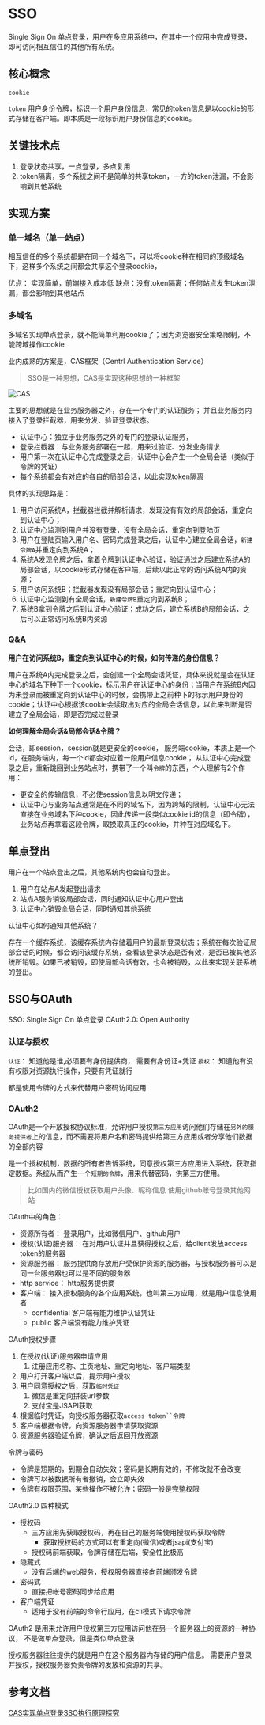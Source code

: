 # SSO

Single Sign On 单点登录，用户在多应用系统中，在其中一个应用中完成登录，即可访问相互信任的其他所有系统。

## 核心概念

`cookie`

`token` 用户身份令牌，标识一个用户身份信息，常见的token信息是以cookie的形式存储在客户端。即本质是一段标识用户身份信息的cookie。

## 关键技术点

1. 登录状态共享，一点登录，多点复用
2. token隔离，多个系统之间不是简单的共享token，一方的token泄漏，不会影响到其他系统

## 实现方案

### 单一域名（单一站点）

相互信任的多个系统都是在同一个域名下，可以将cookie种在相同的顶级域名下，这样多个系统之间都会共享这个登录cookie，

优点： 实现简单，前端接入成本低
缺点：没有token隔离；任何站点发生token泄漏，都会影响到其他站点

### 多域名

多域名实现单点登录，就不能简单利用cookie了；因为浏览器安全策略限制，不能跨域操作cookie

业内成熟的方案是，CAS框架（Centrl Authentication Service）
> SSO是一种思想，CAS是实现这种思想的一种框架

![CAS](../imgs/cas.png)

主要的思想就是在业务服务器之外，存在一个专门的认证服务；
并且业务服务内接入了登录拦截器，用来分发、验证登录状态。

- 认证中心：独立于业务服务之外的专门的登录认证服务，
- 登录拦截器：与业务服务部署在一起，用来过验证、分发业务请求
- 用户第一次在认证中心完成登录之后，认证中心会产生一个全局会话（类似于令牌的凭证）
- 每个系统都会有对应的各自的局部会话，以此实现token隔离

具体的实现思路是：  

1. 用户访问系统A，拦截器拦截并解析请求，发现没有有效的局部会话，重定向到认证中心；
2. 认证中心监测到用户并没有登录，没有全局会话，重定向到登陆页
3. 用户在登陆页输入用户名、密码完成登录之后，认证中心建立全局会话，`新建令牌A`并重定向到系统A；
4. 系统A发现令牌之后，拿着令牌到认证中心验证，验证通过之后建立系统A的局部会话，以cookie形式存储在客户端，后续以此正常的访问系统A内的资源；
5. 用户访问系统B；拦截器发现没有局部会话；重定向到认证中心；
6. 认证中心监测到有全局会话，`新建令牌B`重定向到系统B；
7. 系统B拿到令牌之后到认证中心验证；成功之后，建立系统B的局部会话，之后可以正常访问系统B内资源

### Q&A

**用户在访问系统B，重定向到认证中心的时候，如何传递的身份信息？**

用户在系统A内完成登录之后，会创建一个全局会话凭证，具体来说就是会在认证中心的域名下种下一个cookie，标示用户在认证中心的身份；当用户在系统B内因为未登录而被重定向到认证中心的时候，会携带上之前种下的标示用户身份的cookie；认证中心根据该cookie会读取出对应的全局会话信息，以此来判断是否建立了全局会话，即是否完成过登录

**如何理解全局会话&局部会话&令牌？**

会话，即session，session就是更安全的cookie， 服务端cookie，本质上是一个id，在服务端内，每一个id都会对应着一段用户信息cookie；
从认证中心完成登录之后，重新跳回到业务站点时，携带了一个叫`令牌`的东西，个人理解有2个作用：

- 更安全的传输信息，不必使session信息以明文传递；
- 认证中心与业务站点通常是在不同的域名下，因为跨域的限制，认证中心无法直接在业务域名下种cookie，因此传递一段类似cookie id的信息（即令牌），业务站点再拿着这段令牌，取换取真正的cookie，并种在对应域名下。

## 单点登出

用户在一个站点登出之后，其他系统内也会自动登出。

1. 用户在站点A发起登出请求
2. 站点A服务销毁局部会话，同时通知认证中心用户登出
3. 认证中心销毁全局会话，同时通知其他系统

认证中心如何通知其他系统？

存在一个缓存系统，该缓存系统内存储着用户的最新登录状态；系统在每次验证局部会话的时候，都会访问该缓存系统，查看该登录状态是否有效，是否已被其他系统所销毁。如果已被销毁，即使局部会话有效，也会被销毁，以此来实现关联系统的登出。

## SSO与OAuth

SSO: Single Sign On 单点登录
OAuth2.0:  Open Authority

### 认证与授权

`认证`： 知道他是谁,必须要有身份提供商， 需要有身份证+凭证
`授权`： 知道他有没有权限对资源执行操作，只要有凭证就行

都是使用令牌的方式来代替用户密码访问应用

### OAuth2

OAuth是一个开放授权协议标准，允许用户授权`第三方应用`访问他们存储在`另外的服务提供者`上的信息，而不需要将用户名和密码提供给第三方应用或者分享他们数据的全部内容

是一个授权机制，数据的所有者告诉系统，同意授权第三方应用进入系统，获取指定数据。系统从而产生一个`短期的令牌`，用来代替密码，供第三方使用。

> 比如国内的微信授权获取用户头像、昵称信息
> 使用github账号登录其他网站

OAuth中的角色：

- 资源所有者： 登录用户，比如微信用户、github用户
- 授权(认证)服务器： 在对用户认证并且获得授权之后，给client发放access token的服务器
- 资源服务器： 服务提供商存放用户受保护资源的服务器，与授权服务器可以是同一台服务器也可以是不同的服务器
- http service： http服务提供商
- 客户端： 接入授权服务的各个应用系统，也叫第三方应用，就是用户信息使用者
  - confidential 客户端有能力维护认证凭证
  - public 客户端没有能力维护凭证

OAuth授权步骤

1. 在授权(认证)服务器申请应用
   1. 注册应用名称、主页地址、重定向地址、客户端类型
2. 用户打开客户端以后，提示用户授权
3. 用户同意授权之后，获取`临时凭证`
   1. 微信是重定向拼装url参数
   2. 支付宝是JSAPI获取
4. 根据临时凭证，向授权服务器获取`access token``令牌`
5. 客户端根据令牌，向资源服务器申请获取资源
6. 资源服务器验证令牌，确认之后返回开放资源

令牌与密码

- 令牌是短期的，到期会自动失效；密码是长期有效的，不修改就不会改变
- 令牌可以被数据所有者撤销，会立即失效
- 令牌有权限范围，某些操作不被允许；密码一般是完整权限

OAuth2.0 四种模式

- 授权码
  - 三方应用先获取授权码，再在自己的服务端使用授权码获取令牌
    - 获取授权码的方式可以有重定向(微信)或者jsapi(支付宝)
  - 授权码前端获取，令牌存储在后端，安全性比极高
- 隐藏式
  - 没有后端的web服务，授权服务器直接向前端颁发令牌
- 密码式
  - 直接把帐号密码同步给应用
- 客户端凭证
  - 适用于没有前端的命令行应用，在cli模式下请求令牌

OAuth2 是用来允许用户授权第三方应用访问他在另一个服务器上的资源的一种协议，
不是做单点登录，但是类似单点登录

授权服务器往往提供的就是用户在这个服务器内存储的用户信息。
需要用户登录并授权，授权服务器负责令牌的发放和资源的共享。

## 参考文档

[CAS实现单点登录SSO执行原理探究](https://blog.csdn.net/javaloveiphone/article/details/52439613)
